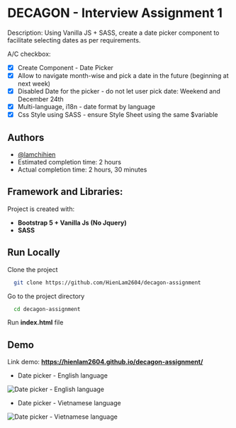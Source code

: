 
# DECAGON - Interview Assignment 1

Description: Using Vanilla JS + SASS, create a date picker component to facilitate selecting dates as per requirements.

A/C checkbox:
- [x] Create Component - Date Picker
- [x] Allow to navigate month-wise and pick a date in the future (beginning at next week)
- [x] Disabled Date for the picker - do not let user pick date: Weekend and December 24th
- [x] Multi-language, i18n - date format by language 
- [x] Css Style using SASS - ensure Style Sheet using the same $variable

## Authors

- [@lamchihien](https://github.com/HienLam2604/decagon-assignment)
- Estimated completion time: 2 hours
- Actual completion time: 2 hours, 30 minutes


## Framework and Libraries:
Project is created with:
- **Bootstrap 5 + Vanilla Js (No Jquery)**
- **SASS**
## Run Locally

Clone the project

```bash
  git clone https://github.com/HienLam2604/decagon-assignment
```

Go to the project directory

```bash
  cd decagon-assignment
```

Run **index.html** file



## Demo

Link demo: **https://hienlam2604.github.io/decagon-assignment/**

- Date picker - English language

![Date picker - English language](https://drive.google.com/uc?export=view&id=1ZEI8KKwHKSyRQOYH9p03FDBO-5o2y1ey)

- Date picker - Vietnamese language

![Date picker - Vietnamese language](https://drive.google.com/uc?export=view&id=1vqJNyedUvagtRRPW3gO25dE5vGzK1bQp)

